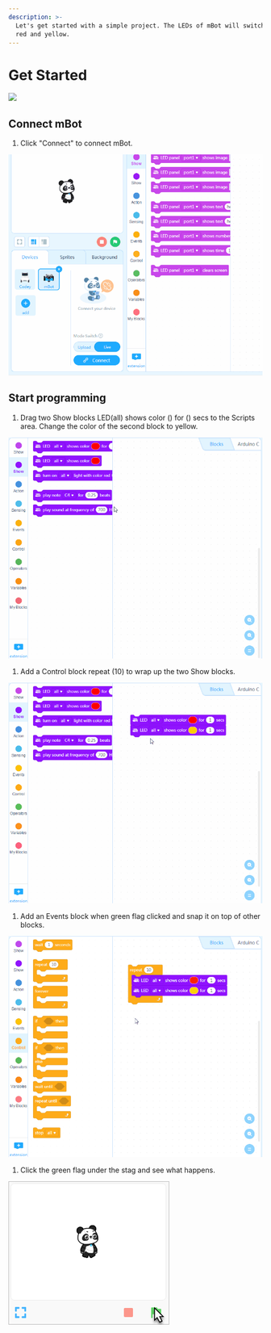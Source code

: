 ```yaml
---
description: >-
  Let's get started with a simple project. The LEDs of mBot will switch between
  red and yellow.
---
```


# Get Started

![](../../../../.gitbook/assets/get-started-5.gif)

## Connect mBot <a id="connect-mbot"></a>

1. Click "Connect" to connect mBot.

![](../../../../.gitbook/assets/get-started-1.gif)

## Start programming <a id="start-programming"></a>

1. Drag two Show blocks LED\(all\) shows color \(\) for \(\) secs to the Scripts area. Change the color of the second block to yellow.

![](../../../../.gitbook/assets/get-started-2.gif)

1. Add a Control block repeat \(10\) to wrap up the two Show blocks.

![](../../../../.gitbook/assets/get-started-3.gif)

1. Add an Events block when green flag clicked and snap it on top of other blocks.

![](../../../../.gitbook/assets/get-started-4.gif)

1. Click the green flag under the stag and see what happens.

![](../../../../.gitbook/assets/get-started-6.png)

